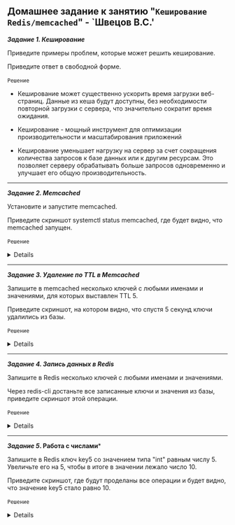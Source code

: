 ## Домашнее задание к занятию "`Кеширование Redis/memcached`" - `Швецов В.С.'

***Задание 1. Кеширование***

Приведите примеры проблем, которые может решить кеширование.

Приведите ответ в свободной форме.

`Решение`


* Кеширование может существенно ускорить время загрузки веб-страниц. Данные из кеша будут доступны, без необходимости повторной загрузки с сервера, что значительно сократит время ожидания.

* Кеширование - мощный инструмент для оптимизации производительности и масштабирования приложений

* Кеширование уменьшает нагрузку на сервер за счет сокращения количества запросов к базе данных или к другим ресурсам. Это позволяет серверу обрабатывать больше запросов одновременно и улучшает его общую производительность.


---

***Задание 2. Memcached***

Установите и запустите memcached.

Приведите скриншот systemctl status memcached, где будет видно, что memcached запущен.


`Решение`

<details>
   
![Screnshot](https://github.com/vladshvetsov/MyNetology/blob/main/JPG/sysdb-homework/sysdb-02/2.jpeg)
   
</details>

---

***Задание 3. Удаление по TTL в Memcached***

Запишите в memcached несколько ключей с любыми именами и значениями, для которых выставлен TTL 5.

Приведите скриншот, на котором видно, что спустя 5 секунд ключи удалились из базы.


`Решение`

<details>
   
![Screnshot](https://github.com/vladshvetsov/MyNetology/blob/main/JPG/sysdb-homework/sysdb-02/3.jpeg)
   
</details>

---

***Задание 4. Запись данных в Redis***

Запишите в Redis несколько ключей с любыми именами и значениями.

Через redis-cli достаньте все записанные ключи и значения из базы, приведите скриншот этой операции.


`Решение`

<details>

 ![Screnshot](https://github.com/vladshvetsov/MyNetology/blob/main/JPG/sysdb-homework/sysdb-02/4.jpeg)

![Screnshot](https://github.com/vladshvetsov/MyNetology/blob/main/JPG/sysdb-homework/sysdb-02/4_1.jpeg)

![Screnshot](https://github.com/vladshvetsov/MyNetology/blob/main/JPG/sysdb-homework/sysdb-02/4_2.jpeg)


   
</details>

---

***Задание 5*. Работа с числами***

Запишите в Redis ключ key5 со значением типа "int" равным числу 5. Увеличьте его на 5, чтобы в итоге в значении лежало число 10.

Приведите скриншот, где будут проделаны все операции и будет видно, что значение key5 стало равно 10.


`Решение`

<details>
   
![Screnshot](https://github.com/vladshvetsov/MyNetology/blob/main/JPG/sysdb-homework/sysdb-02/5.jpeg)
   
</details>